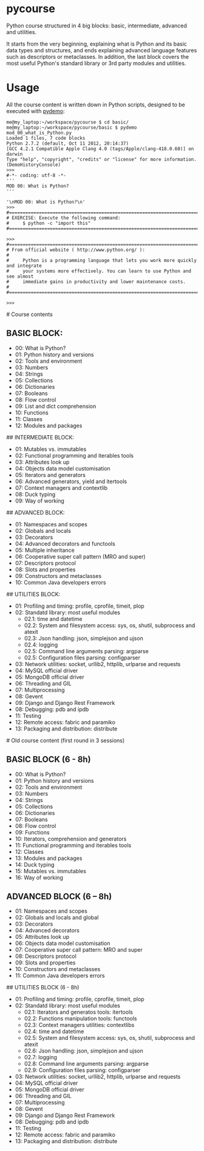 pycourse
========

Python course structured in 4 big blocks: basic, intermediate, advanced and utilities.

It starts from the very beginning, explaining what is Python and its basic data types and structures, and ends explaining advanced language features such as descriptors or metaclasses.
In addition, the last block covers the most useful Python's standard library or 3rd party modules and utilities. 


# Usage

All the course content is written down in Python scripts, designed to be executed with [pydemo](https://github.com/pablito56/pydemo "pydemo GitHub repository"):
```shell
me@my_laptop:~/workspace/pycourse $ cd basic/
me@my_laptop:~/workspace/pycourse/basic $ pydemo mod_00_what_is_Python.py
Loaded 1 files, 7 code blocks
Python 2.7.2 (default, Oct 11 2012, 20:14:37)
[GCC 4.2.1 Compatible Apple Clang 4.0 (tags/Apple/clang-418.0.60)] on darwin
Type "help", "copyright", "credits" or "license" for more information.
(DemoHistoryConsole)
>>>
#-*- coding: utf-8 -*-
'''
MOD 00: What is Python?
'''

'\nMOD 00: What is Python?\n'
>>>
#===============================================================================
# EXERCISE: Execute the following command:
#     $ python -c "import this"
#===============================================================================

>>>
#===============================================================================
# From official website ( http://www.python.org/ ):
#
#     Python is a programming language that lets you work more quickly and integrate
#     your systems more effectively. You can learn to use Python and see almost
#     immediate gains in productivity and lower maintenance costs.
#
#===============================================================================

>>>
```


# Course contents


## BASIC BLOCK:

* 00: What is Python?
* 01: Python history and versions
* 02: Tools and environment
* 03: Numbers
* 04: Strings
* 05: Collections
* 06: Dictionaries
* 07: Booleans
* 08: Flow control
* 09: List and dict comprehension
* 10: Functions
* 11: Classes
* 12: Modules and packages


## INTERMEDIATE BLOCK:
* 01: Mutables vs. immutables
* 02: Functional programming and iterables tools
* 03: Attributes look up
* 04: Objects data model customisation
* 05: Iterators and generators
* 06: Advanced generators, yield and itertools
* 07: Context managers and contextlib
* 08: Duck typing
* 09: Way of working


## ADVANCED BLOCK:
* 01: Namespaces and scopes
* 02: Globals and locals
* 03: Decorators
* 04: Advanced decorators and functools
* 05: Multiple inheritance
* 06: Cooperative super call pattern (MRO and super)
* 07: Descriptors protocol
* 08: Slots and properties
* 09: Constructors and metaclasses
* 10: Common Java developers errors


## UTILITIES BLOCK:

* 01: Profiling and timing: profile, cprofile, timeit, plop
* 02: Standatd library: most useful modules
  * 02.1: time and datetime
  * 02.2: System and filesystem access: sys, os, shutil, subprocess and atexit
  * 02.3: Json handling: json, simplejson and ujson
  * 02.4: logging
  * 02.5: Command line arguments parsing: argparse
  * 02.5: Configuration files parsing: configparser
* 03: Network utilities: socket, urllib2, httplib, urlparse and requests
* 04: MySQL official driver
* 05: MongoDB official driver
* 06: Threading and GIL
* 07: Multiprocessing
* 08: Gevent
* 09: Django and Django Rest Framework
* 08: Debugging: pdb and ipdb
* 11: Testing
* 12: Remote access: fabric and paramiko
* 13: Packaging and distribution: distribute


# Old course content (first round in 3 sessions)


## BASIC BLOCK (6 - 8h)

* 00: What is Python?
* 01: Python history and versions
* 02: Tools and environment
* 03: Numbers
* 04: Strings
* 05: Collections
* 06: Dictionaries
* 07: Booleans
* 08: Flow control
* 09: Functions
* 10: Iterators, comprehension and generators
* 11: Functional programming and iterables tools
* 12: Classes
* 13: Modules and packages
* 14: Duck typing
* 15: Mutables vs. immutables
* 16: Way of working


## ADVANCED BLOCK (6 – 8h)

* 01: Namespaces and scopes
* 02: Globals and locals and global
* 03: Decorators
* 04: Advanced decorators
* 05: Attributes look up
* 06: Objects data model customisation
* 07: Cooperative super call pattern: MRO and super
* 08: Descriptors protocol
* 09: Slots and properties
* 10: Constructors and metaclasses
* 11: Common Java developers errors


## UTILITIES BLOCK (6 - 8h)

* 01: Profiling and timing: profile, cprofile, timeit, plop
* 02: Standatd library: most useful modules
  * 02.1: Iterators and generatos tools: itertools
  * 02.2: Functions manipulation tools: functools
  * 02.3: Context managers utilities: contextlibs
  * 02.4: time and datetime
  * 02.5: System and filesystem access: sys, os, shutil, subprocess and atexit
  * 02.6: Json handling: json, simplejson and ujson
  * 02.7: logging
  * 02.8: Command line arguments parsing: argparse
  * 02.9: Configuration files parsing: configparser
* 03: Network utilities: socket, urllib2, httplib, urlparse and requests
* 04: MySQL official driver
* 05: MongoDB official driver
* 06: Threading and GIL
* 07: Multiprocessing
* 08: Gevent
* 09: Django and Django Rest Framework
* 08: Debugging: pdb and ipdb
* 11: Testing
* 12: Remote access: fabric and paramiko
* 13: Packaging and distribution: distribute
